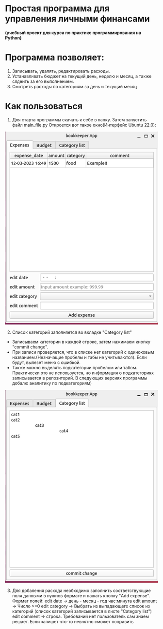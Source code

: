 # Простая программа для управления личными финансами
#### (учебный проект для курса по практике программирования на Python)

# Программа позволяет:
  1. Записывать, удалять, редактировать расходы.
  2. Устанавливать бюджет на текущий день, неделю и месяц, а также слдеить за его выполнением.
  3. Смотреть расходы по категориям за день и текущий месяц

# Как пользоваться

1. Для старта программы скачать к себе в папку. Затем запустить файл main_file.py
Откроется вот такое окно(Интерфейс Ubuntu 22.0):

![Image-alt](app1.png)


2. Список категорий заполняется во вкладке "Category list"
  * Записываем категории в каждой строке, затем нажимаем кнопку "commit change".
  * При записи проверяется, что в списке нет категорий с одиноковым названием.(Незначащие пробелы и табы не учитываются). Если будут, вылезет меню с ошибкой.
  * Также можно выделять подкатегории пробелом или табом. Практически это не используется, но информация о подкатегориях записывается в репозиторий. В следующих версиях программы добалю аналитику по подкатегориям)

![Image-alt](app2.png)

3. Для добаления расхода необходимо заполнить соответствующие поля данными в нужнов формате и нажать кнопку "Add expense".
  Формат полей:
  edit date -> день - месяц - год час:минута
  edit amount -> Число >=0
  edit category -> Выбрать из выпадающего список из категорий (список категорий записывается в листе "Category list")
  edit comment -> строка. Требований нет пользователь сам знаем решает. Если запишет что-то невнятно сможет поправить
  
  
